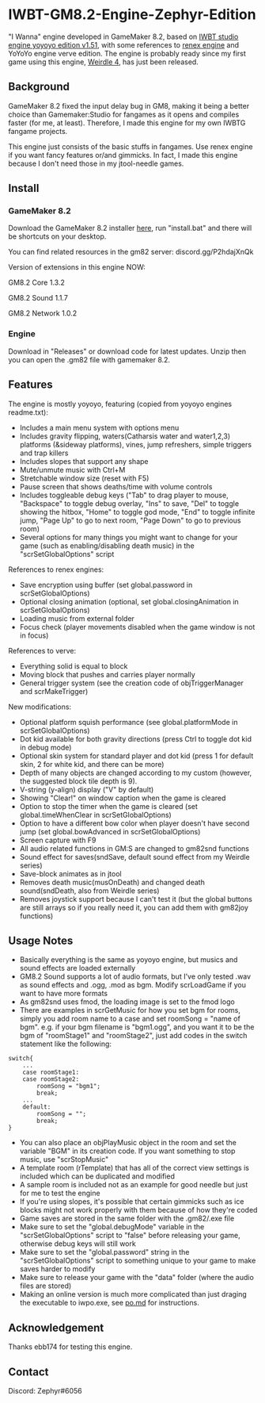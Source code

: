 # IWBT-GM8.2-Engine-Zephyr-Edition

"I Wanna" engine developed in GameMaker 8.2, based on [IWBT studio engine yoyoyo edition v1.51](https://github.com/YoYoYoDude/YoYoYo_Engine), with some references to [renex engine](https://github.com/omicronrex/renex-engine) and YoYoYo engine verve edition. The engine is probably ready since my first game using this engine, [Weirdle 4](https://delicious-fruit.com/ratings/game_details.php?id=23474), has just been released.

## Background

GameMaker 8.2 fixed the input delay bug in GM8, making it being a better choice than Gamemaker:Studio for fangames as it opens and compiles faster (for me, at least). Therefore, I made this engine for my own IWBTG fangame projects. 

This engine just consists of the basic stuffs in fangames. Use renex engine if you want fancy features or/and gimmicks. In fact, I made this engine because I don't need those in my jtool-needle games.

## Install

### GameMaker 8.2

Download the GameMaker 8.2 installer [here](https://www.dropbox.com/s/87jc37aq3dgsp7b/gm82.7z?dl=0), run "install.bat" and there will be shortcuts on your desktop.

You can find related resources in the gm82 server: discord.gg/P2hdajXnQk

Version of extensions in this engine NOW:

GM8.2 Core 1.3.2

GM8.2 Sound 1.1.7

GM8.2 Network 1.0.2

### Engine

Download in "Releases" or download code for latest updates. Unzip then you can open the .gm82 file with gamemaker 8.2.

## Features

The engine is mostly yoyoyo, featuring (copied from yoyoyo engines readme.txt):

- Includes a main menu system with options menu
- Includes gravity flipping, waters(Catharsis water and water1,2,3) platforms (&sideway platforms), vines, jump refreshers, simple triggers and trap killers 
- Includes slopes that support any shape
- Mute/unmute music with Ctrl+M
- Stretchable window size (reset with F5)
- Pause screen that shows deaths/time with volume controls
- Includes toggleable debug keys ("Tab" to drag player to mouse, "Backspace" to toggle debug overlay, "Ins" to save, "Del" to toggle showing the hitbox, "Home" to toggle god mode, "End" to toggle infinite jump, "Page Up" to go to next room, "Page Down" to go to previous room)
- Several options for many things you might want to change for your game (such as enabling/disabling death music) in the "scrSetGlobalOptions" script

References to renex engines:

- Save encryption using buffer (set global.password in scrSetGlobalOptions)
- Optional closing animation (optional, set global.closingAnimation in scrSetGlobalOptions)
- Loading music from external folder
- Focus check (player movements disabled when the game window is not in focus)

References to verve:

- Everything solid is equal to block
- Moving block that pushes and carries player normally
- General trigger system (see the creation code of objTriggerManager and scrMakeTrigger)

New modifications:

- Optional platform squish performance (see global.platformMode in scrSetGlobalOptions)
- Dot kid available for both gravity directions (press Ctrl to toggle dot kid in debug mode)
- Optional skin system for standard player and dot kid (press 1 for default skin, 2 for white kid, and there can be more) 
- Depth of many objects are changed according to my custom (however, the suggested block tile depth is 9).
- V-string (y-align) display ("V" by default)
- Showing "Clear!" on window caption when the game is cleared
- Option to stop the timer when the game is cleared (set global.timeWhenClear in scrSetGlobalOptions)
- Option to have a different bow color when player doesn't have second jump (set global.bowAdvanced in scrSetGlobalOptions)
- Screen capture with F9 
- All audio related functions in GM:S are changed to gm82snd functions
- Sound effect for saves(sndSave, default sound effect from my Weirdle series)
- Save-block animates as in jtool
- Removes death music(musOnDeath) and changed death sound(sndDeath, also from Weirdle series)
- Removes joystick support because I can't test it (but the global buttons are still arrays so if you really need it, you can add them with gm82joy functions)

## Usage Notes

- Basically everything is the same as yoyoyo engine, but musics and sound effects are loaded externally
- GM8.2 Sound supports a lot of audio formats, but I've only tested .wav as sound effects and .ogg, .mod as bgm. Modify scrLoadGame if you want to have more formats
- As gm82snd uses fmod, the loading image is set to the fmod logo
- There are examples in scrGetMusic for how you set bgm for rooms, simply you add room name to a case and set roomSong = "name of bgm". e.g. if your bgm filename is "bgm1.ogg", and you want it to be the bgm of "roomStage1" and "roomStage2", just add codes in the switch statement like the following:

```
switch{
    ...
    case roomStage1:
    case roomStage2:
        roomSong = "bgm1";
        break;
    ...
    default:
        roomSong = "";
        break;
}
```

- You can also place an objPlayMusic object in the room and set the variable "BGM" in its creation code. If you want something to stop music, use "scrStopMusic"
- A template room (rTemplate) that has all of the correct view settings is included which can be duplicated and modified
- A sample room is included not as an example for good needle but just for me to test the engine
- If you're using slopes, it's possible that certain gimmicks such as ice blocks might not work properly with them because of how they're coded
- Game saves are stored in the same folder with the .gm82/.exe file
- Make sure to set the "global.debugMode" variable in the "scrSetGlobalOptions" script to "false" before releasing your game, otherwise debug keys will still work
- Make sure to set the "global.password" string in the "scrSetGlobalOptions" script to something unique to your game to make saves harder to modify
- Make sure to release your game with the "data" folder (where the audio files are stored)
- Making an online version is much more complicated than just draging the executable to iwpo.exe, see [po.md](po.md) for instructions.

## Acknowledgement

Thanks ebb174 for testing this engine.

## Contact

Discord: Zephyr#6056

